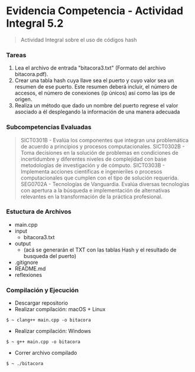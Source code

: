 # Evidencia Competencia - Actividad Integral 5.2 #
> Actividad Integral sobre el uso de códigos hash

### Tareas ###
1. Lea el archivo de entrada "bitacora3.txt" (Formato del archivo bitacora.pdf).
2. Crear una tabla hash cuya llave sea el puerto y cuyo valor sea un resumen de ese puerto. Este resumen deberá incluir, el número de accesos, el número de conexiones (ip únicos) así como las ips de origen.
3. Realiza un método que dado un nombre del puerto regrese el valor asociado a él desplegando la información de una manera adecuada

### Subcompetencias Evaluadas ###
> SICT0301B - Evalúa los componentes que integran una problemática de acuerdo a principios y procesos computacionales.
> SICT0302B - Toma decisiones en la solución de problemas en condiciones de incertidumbre y diferentes niveles de complejidad con base metodologías de investigación y de cómputo.
> SICT0303B - Implementa acciones científicas e ingenieriles o procesos computacionales que cumplen con el tipo de solución requerida.
> SEG0702A - Tecnologías de Vanguardia. Evalúa diversas tecnologías con apertura a la búsqueda e implementación de alternativas relevantes en la transformación de la práctica profesional.

### Estuctura de Archivos ###
- main.cpp
- input
    - bitacora3.txt
- output
    - (acá se generarán el TXT con las tablas Hash y el resultado de busqueda del puerto)
- .gitignore
- README.md
- reflexiones

### Compilación y Ejecución ###
* Descargar repositorio
* Realizar compilación: macOS + Linux
```
$ ~ clang++ main.cpp -o bitacora
```
* Realizar compilación: Windows
```
$ ~ g++ main.cpp -o bitacora
```
* Correr archivo compilado 
```
$ ~ ./bitacora
```
